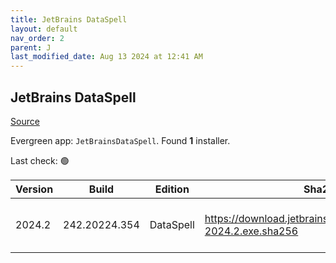 ```yaml
---
title: JetBrains DataSpell
layout: default
nav_order: 2
parent: J
last_modified_date: Aug 13 2024 at 12:41 AM
---
```


## JetBrains DataSpell

[Source](https://www.jetbrains.com/dataspell)

Evergreen app: `JetBrainsDataSpell`. Found **1** installer.

Last check: 🟢

| Version | Build         | Edition   | Sha256                                                            | Date      | Size      | Type | URI                                                                                                                      |
| ------- | ------------- | --------- | ----------------------------------------------------------------- | --------- | --------- | ---- | ------------------------------------------------------------------------------------------------------------------------ |
| 2024.2  | 242.20224.354 | DataSpell | https://download.jetbrains.com/python/dataspell-2024.2.exe.sha256 | 12/8/2024 | 968117944 | exe  | [https://download.jetbrains.com/python/dataspell-2024.2.exe](https://download.jetbrains.com/python/dataspell-2024.2.exe) |

